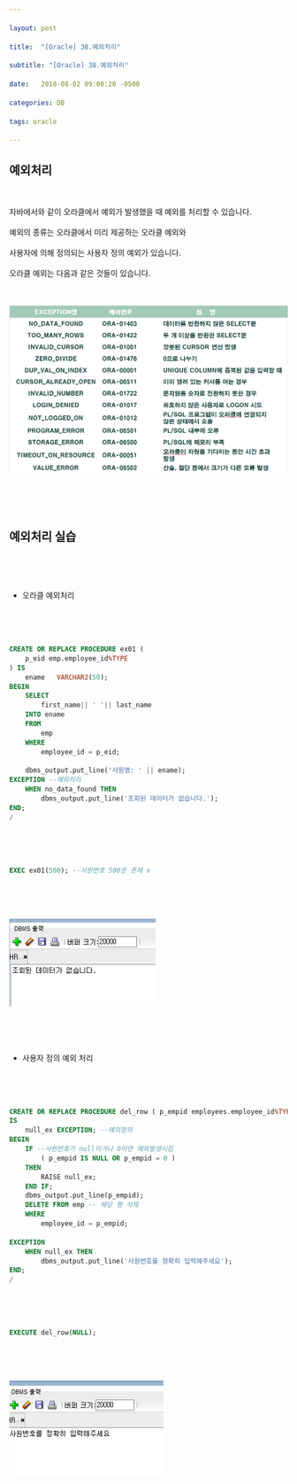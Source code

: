 ```yaml
---

layout: post

title:  "[Oracle] 38.예외처리"

subtitle: "[Oracle] 38.예외처리"

date:   2018-08-02 09:00:20 -0500

categories: DB

tags: oracle

---
```



## 예외처리

<br>
<br>
자바에서와 같이 오라클에서 예외가 발생했을 때 예외를 처리할 수 있습니다.
<br>
<br>
예외의 종류는 오라클에서 미리 제공하는 오라클 예외와
<br>
<br>
사용자에 의해 정의되는 사용자 정의 예외가 있습니다.
<br>
<br>
오라클 예외는 다음과 같은 것들이 있습니다.
<br>
<br>
<br>

![image](/image/Oracle_image/Oracle_image_228.png)

<br>
<br>
<br>

## 예외처리 실습

<br>
<br>
<br>

- 오라클 예외처리

<br>
<br>
<br>

```sql
CREATE OR REPLACE PROCEDURE ex01 (
    p_eid emp.employee_id%TYPE
) IS
    ename   VARCHAR2(50);
BEGIN
    SELECT
        first_name|| ' '|| last_name
    INTO ename
    FROM
        emp
    WHERE
        employee_id = p_eid;

    dbms_output.put_line('사원명: ' || ename);
EXCEPTION --예외처리
    WHEN no_data_found THEN
        dbms_output.put_line('조회된 데이터가 없습니다.');
END;
/
```

<br>
<br>
<br>

```sql
EXEC ex01(500); --사원번호 500은 존재 x
```

<br>
<br>
<br>

![image](/image/Oracle_image/Oracle_image_229.png)

<br>
<br>
<br>

- 사용자 정의 예외 처리

<br>
<br>
<br>

```sql
CREATE OR REPLACE PROCEDURE del_row ( p_empid employees.employee_id%TYPE) 
IS
    null_ex EXCEPTION; --예외정의
BEGIN
    IF --사원번호가 null이거나 0이면 예외발생시킴
        ( p_empid IS NULL OR p_empid = 0 )
    THEN
        RAISE null_ex;
    END IF;
    dbms_output.put_line(p_empid);
    DELETE FROM emp -- 해당 행 삭제
    WHERE
        employee_id = p_empid;

EXCEPTION
    WHEN null_ex THEN
        dbms_output.put_line('사원번호를 정확히 입력해주세요');
END;
/
```

<br>
<br>
<br>

```sql
EXECUTE del_row(NULL);
```

<br>
<br>
<br>

![image](/image/Oracle_image/Oracle_image_230.png)
